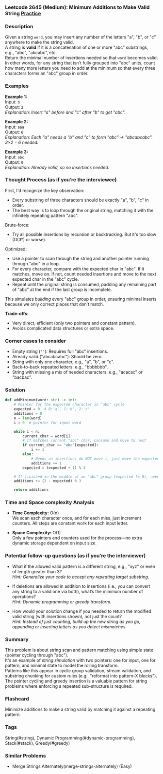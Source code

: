 ### Leetcode 2645 (Medium): Minimum Additions to Make Valid String [Practice](https://leetcode.com/problems/minimum-additions-to-make-valid-string)

### Description  
Given a string `word`, you may insert any number of the letters "a", "b", or "c" anywhere to make the string valid.  
A string is **valid** if it is a concatenation of one or more "abc" substrings, e.g., "abc", "abcabc", etc.  
Return the minimal number of insertions needed so that `word` becomes valid.  
In other words, for any string that isn't fully grouped into "abc" units, count how many more letters you need to add at the minimum so that every three characters forms an "abc" group in order.

### Examples  

**Example 1:**  
Input: `b`  
Output: `2`  
*Explanation: Insert "a" before and "c" after "b" to get "abc".*

**Example 2:**  
Input: `aaa`  
Output: `6`  
*Explanation: Each "a" needs a "b" and "c" to form "abc" → "abcabcabc". 3×2 = 6 needed.*

**Example 3:**  
Input: `abc`  
Output: `0`  
*Explanation: Already valid, so no insertions needed.*

### Thought Process (as if you’re the interviewee)  
First, I'd recognize the key observation:  
- Every substring of three characters should be exactly "a", "b", "c" in order.  
- The best way is to loop through the original string, matching it with the infinitely repeating pattern "abc".

Brute-force:  
- Try all possible insertions by recursion or backtracking. But it's too slow (O(3ⁿ) or worse).

Optimized:  
- Use a pointer to scan through the string and another pointer running through "abc" in a loop.
- For every character, compare with the expected char in "abc". If it matches, move on. If not, count needed insertions and move to the next expected char in the "abc" cycle.
- Repeat until the original string is consumed, padding any remaining part of "abc" at the end if the last group is incomplete.

This simulates *building* every "abc" group in order, ensuring minimal inserts because we only correct places that don’t match.

**Trade-offs:**  
- Very direct, efficient (only two pointers and constant pattern).
- Avoids complicated data structures or extra space.

### Corner cases to consider  
- Empty string (`''`): Requires full "abc" insertions.
- Already valid ("abcabcabc"): Should be zero.
- String with only one character, e.g., "a", "b", or "c".
- Back-to-back repeated letters: e.g., "bbbbbbb".
- String with missing a mix of needed characters, e.g., "acacac" or "bacbac".

### Solution

```python
def addMinimum(word: str) -> int:
    # Pointer for the expected character in "abc" cycle
    expected = 0  # 0:'a', 1:'b', 2:'c'
    additions = 0
    n = len(word)
    i = 0  # pointer for input word

    while i < n:
        current_char = word[i]
        # If matches current "abc" char, consume and move to next
        if current_char == "abc"[expected]:
            i += 1
        else:
            # Needs an insertion; do NOT move i, just move the expected pointer
            additions += 1
        expected = (expected + 1) % 3

    # If finished in the middle of an "abc" group (expected != 0), need to fill
    additions += (3 - expected) % 3

    return additions
```

### Time and Space complexity Analysis  

- **Time Complexity:** O(n)  
  We scan each character once, and for each miss, just increment counters. All steps are constant work for each input letter.

- **Space Complexity:** O(1)  
  Only a few pointers and counters used for the process—no extra dynamic storage dependent on input size.

### Potential follow-up questions (as if you’re the interviewer)  

- What if the allowed valid pattern is a different string, e.g., "xyz" or even of length greater than 3?  
  *Hint: Generalize your code to accept any repeating target substring.*

- If deletions are allowed in addition to insertions (i.e., you can convert any string to a valid one via both), what’s the minimum number of operations?  
  *Hint: Dynamic programming or greedy transform.*

- How would your solution change if you needed to return the modified valid string (with insertions shown), not just the count?  
  *Hint: Instead of just counting, build up the new string as you go, appending or inserting letters as you detect mismatches.*

### Summary
This problem is about string scan and pattern matching using simple state (pointer cycling through "abc").  
It's an example of *string simulation* with two pointers: one for input, one for pattern, and minimal state to model the rolling transform.  
Patterns like this appear in cyclic group validation, stream validation, and substring chunking for custom rules (e.g., "reformat into pattern-X blocks").  
The pointer cycling and greedy insertion is a valuable pattern for string problems where enforcing a repeated sub-structure is required.


### Flashcard
Minimize additions to make a string valid by matching it against a repeating pattern.

### Tags
String(#string), Dynamic Programming(#dynamic-programming), Stack(#stack), Greedy(#greedy)

### Similar Problems
- Merge Strings Alternately(merge-strings-alternately) (Easy)